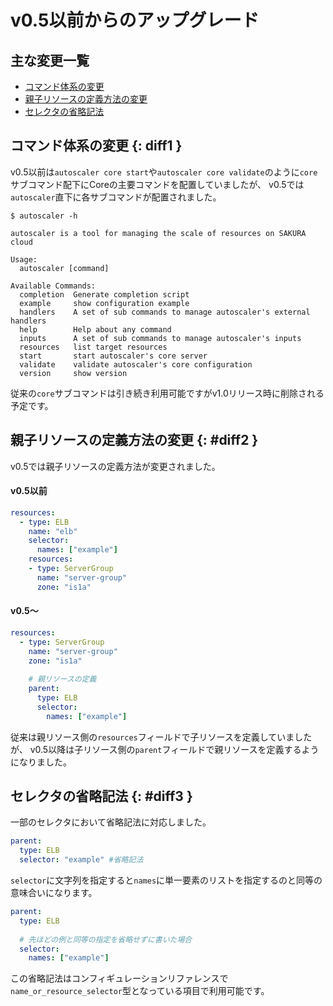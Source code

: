 # v0.5以前からのアップグレード

## 主な変更一覧

- [コマンド体系の変更](#diff1)
- [親子リソースの定義方法の変更](#diff2)
- [セレクタの省略記法](#diff3)

## コマンド体系の変更 {: diff1 }

v0.5以前は`autoscaler core start`や`autoscaler core validate`のように`core`サブコマンド配下にCoreの主要コマンドを配置していましたが、
v0.5では`autoscaler`直下に各サブコマンドが配置されました。

```console
$ autoscaler -h

autoscaler is a tool for managing the scale of resources on SAKURA cloud

Usage:
  autoscaler [command]

Available Commands:
  completion  Generate completion script
  example     show configuration example
  handlers    A set of sub commands to manage autoscaler's external handlers
  help        Help about any command
  inputs      A set of sub commands to manage autoscaler's inputs
  resources   list target resources
  start       start autoscaler's core server
  validate    validate autoscaler's core configuration
  version     show version
```

従来の`core`サブコマンドは引き続き利用可能ですがv1.0リリース時に削除される予定です。

## 親子リソースの定義方法の変更 {: #diff2 }

v0.5では親子リソースの定義方法が変更されました。

#### v0.5以前

```yaml
resources:
  - type: ELB
    name: "elb" 
    selector:
      names: ["example"]
    resources:
    - type: ServerGroup
      name: "server-group" 
      zone: "is1a"
```

#### v0.5〜 

```yaml
resources:
  - type: ServerGroup
    name: "server-group" 
    zone: "is1a"
    
    # 親リソースの定義
    parent:
      type: ELB
      selector:
        names: ["example"]
```

従来は親リソース側の`resources`フィールドで子リソースを定義していましたが、
v0.5以降は子リソース側の`parent`フィールドで親リソースを定義するようになりました。

## セレクタの省略記法 {: #diff3 }

一部のセレクタにおいて省略記法に対応しました。

```yaml
parent:
  type: ELB
  selector: "example" #省略記法
```

`selector`に文字列を指定すると`names`に単一要素のリストを指定するのと同等の意味合いになります。

```yaml
parent:
  type: ELB
  
  # 先ほどの例と同等の指定を省略せずに書いた場合
  selector:
    names: ["example"]
```

この省略記法はコンフィギュレーションリファレンスで`name_or_resource_selector`型となっている項目で利用可能です。